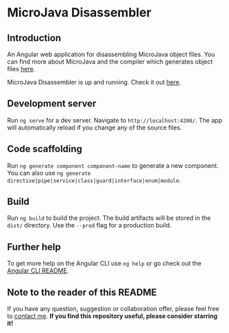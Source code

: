 # MicroJava Disassembler

## Introduction

An Angular web application for disassembling MicroJava object files.
You can find more about MicroJava and the compiler which generates object files [here](https://github.com/DanijelAskov/microjava-compiler).

MicroJava Disassembler is up and running.
Check it out [here](https://danijelaskov.github.io/microjava-disassembler/).

## Development server

Run `ng serve` for a dev server.
Navigate to `http://localhost:4200/`.
The app will automatically reload if you change any of the source files.

## Code scaffolding

Run `ng generate component component-name` to generate a new component.
You can also use `ng generate directive|pipe|service|class|guard|interface|enum|module`.

## Build

Run `ng build` to build the project.
The build artifacts will be stored in the `dist/` directory.
Use the `--prod` flag for a production build.

## Further help

To get more help on the Angular CLI use `ng help` or go check out the [Angular CLI README](https://github.com/angular/angular-cli/blob/master/README.md).

## Note to the reader of this README

If you have any question, suggestion or collaboration offer, please feel free to [contact me](mailto:danijel.askov@gmail.com).
**If you find this repository useful, please consider starring it!**
